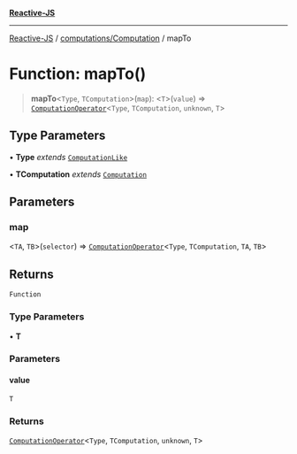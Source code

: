 [**Reactive-JS**](../../../README.md)

***

[Reactive-JS](../../../README.md) / [computations/Computation](../README.md) / mapTo

# Function: mapTo()

> **mapTo**\<`Type`, `TComputation`\>(`map`): \<`T`\>(`value`) => [`ComputationOperator`](../../type-aliases/ComputationOperator.md)\<`Type`, `TComputation`, `unknown`, `T`\>

## Type Parameters

• **Type** *extends* [`ComputationLike`](../../interfaces/ComputationLike.md)

• **TComputation** *extends* [`Computation`](../../interfaces/Computation.md)

## Parameters

### map

\<`TA`, `TB`\>(`selector`) => [`ComputationOperator`](../../type-aliases/ComputationOperator.md)\<`Type`, `TComputation`, `TA`, `TB`\>

## Returns

`Function`

### Type Parameters

• **T**

### Parameters

#### value

`T`

### Returns

[`ComputationOperator`](../../type-aliases/ComputationOperator.md)\<`Type`, `TComputation`, `unknown`, `T`\>
